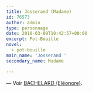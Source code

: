 ```yaml
---
title: Josserand (Madame)
id: 76573
author: admin
type: personnage
date: 2010-03-09T10:42:57+00:00
excerpt: Pot-Bouille
novel:
  - pot-bouille
main_name: 'Josserand '
secondary_name: Madame

---
```

— Voir <a href="/perosnnages/bachelard-eleonore/" target="_self">BACHELARD (Eléonore)</a>.